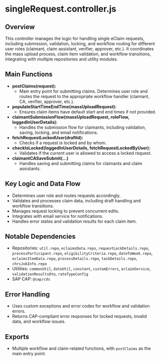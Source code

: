 # singleRequest.controller.js

## Overview
This controller manages the logic for handling single eClaim requests, including submission, validation, locking, and workflow routing for different user roles (claimant, claim assistant, verifier, approver, etc.). It coordinates the mass upload process, claim item validation, and workflow transitions, integrating with multiple repositories and utility modules.

## Main Functions
- **postClaims(request):**
  - Main entry point for submitting claims. Determines user role and routes the request to the appropriate workflow handler (claimant, CA, verifier, approver, etc.).
- **populateStartTimeEndTime(massUploadRequest):**
  - Ensures claim items have default start and end times if not provided.
- **claimantSubmissionFlow(massUploadRequest, roleFlow, loggedInUserDetails):**
  - Handles the submission flow for claimants, including validation, saving, locking, and email notifications.
- **fetchRequestLockedUser(draftId):**
  - Checks if a request is locked and by whom.
- **checkIsLocked(loggedInUserDetails, fetchRequestLockedByUser):**
  - Validates if the current user is allowed to access a locked request.
- **claimantCASaveSubmit(...)**
  - Handles saving and submitting claims for claimants and claim assistants.

## Key Logic and Data Flow
- Determines user role and routes requests accordingly.
- Validates and processes claim data, including draft handling and workflow transitions.
- Manages request locking to prevent concurrent edits.
- Integrates with email service for notifications.
- Handles error states and validation results for each claim item.

## Notable Dependencies
- Repositories: `util.repo`, `eclaimsData.repo`, `requestLockDetails.repo`, `processParticipant.repo`, `eligibilityCriteria.repo`, `dateToWeek.repo`, `eclaimsItemData.repo`, `processDetails.repo`, `taskDetails.repo`, `chrsJobInfo.repo`
- Utilities: `commonUtil`, `dateUtil`, `constant`, `customErrors`, `eclaimService`, `validationResultsDto`, `rateTypeConfig`
- SAP CAP: `@sap/cds`

## Error Handling
- Uses custom exceptions and error codes for workflow and validation errors.
- Returns CAP-compliant error responses for locked requests, invalid data, and workflow issues.

## Exports
- Multiple workflow and claim-related functions, with `postClaims` as the main entry point. 